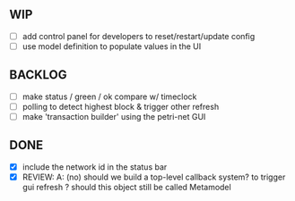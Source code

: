 WIP
---

- [ ] add control panel for developers to reset/restart/update config
- [ ] use model definition to populate values in the UI

BACKLOG
-------

- [ ] make status / green / ok compare w/ timeclock
- [ ] polling to detect highest block & trigger other refresh
- [ ] make 'transaction builder' using the petri-net GUI

DONE
----

- [x] include the network id in the status bar
- [x] REVIEW: A: (no) should we build a top-level callback system? to trigger gui refresh
  ? should this object still be called Metamodel
